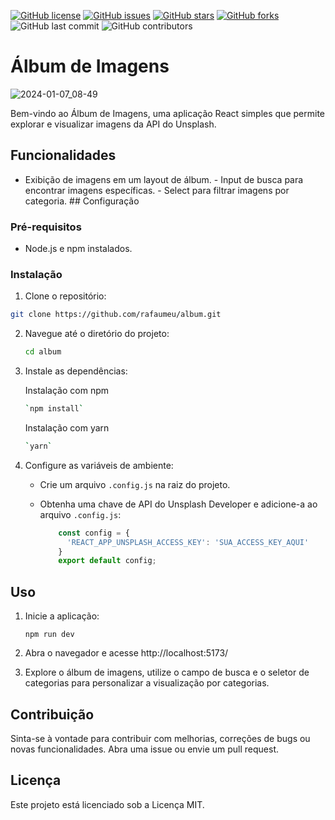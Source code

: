 

[![GitHub license](https://img.shields.io/github/license/rafaumeu/album)](https://github.com/rafaumeu/album/blob/main/LICENSE)
[![GitHub issues](https://img.shields.io/github/issues/rafaumeu/album)](https://github.com/rafaumeu/album/issues)
[![GitHub stars](https://img.shields.io/github/stars/rafaumeu/album)](https://github.com/rafaumeu/album/stargazers)
[![GitHub forks](https://img.shields.io/github/forks/rafaumeu/album)](https://github.com/rafaumeu/album/network)
![GitHub last commit](https://img.shields.io/github/last-commit/rafaumeu/album)
![GitHub contributors](https://img.shields.io/github/contributors/rafaumeu/album)


# Álbum de Imagens 
![2024-01-07_08-49](https://github.com/rafaumeu/album/assets/30784471/f53c50e6-7bd4-46d5-b123-9431dfafa602)

 Bem-vindo ao Álbum de Imagens, uma aplicação React simples que permite explorar e visualizar imagens da API do Unsplash.  

## Funcionalidades  
- Exibição de imagens em um layout de álbum. - Input de busca para encontrar imagens específicas. - Select para filtrar imagens por categoria.  ## Configuração

### Pré-requisitos  
- Node.js e npm instalados.  
### Instalação 

1. Clone o repositório:     
```bash    
git clone https://github.com/rafaumeu/album.git
```

2.  Navegue até o diretório do projeto:
    
    ```bash
    cd album
    ```
    
3.  Instale as dependências:
    
    Instalação com npm

    ```bash
    `npm install`
    ```
    
    Instalação com yarn
     
    ```bash
    `yarn`
    ```
    
    
4.  Configure as variáveis de ambiente:
    
    *   Crie um arquivo `.config.js` na raiz do projeto.
        
    *   Obtenha uma chave de API do Unsplash Developer e adicione-a ao arquivo `.config.js`:
        
        ```js
            const config = {
              'REACT_APP_UNSPLASH_ACCESS_KEY': 'SUA_ACCESS_KEY_AQUI'
            }
            export default config;

        ```
        

Uso
---

1.  Inicie a aplicação:
    
    ```node
    npm run dev
    ```
    
2.  Abra o navegador e acesse http://localhost:5173/
    
3.  Explore o álbum de imagens, utilize o campo de busca e o seletor de categorias para personalizar a visualização por categorias.
    

Contribuição
------------

Sinta-se à vontade para contribuir com melhorias, correções de bugs ou novas funcionalidades. Abra uma issue ou envie um pull request.

Licença
-------

Este projeto está licenciado sob a Licença MIT.

